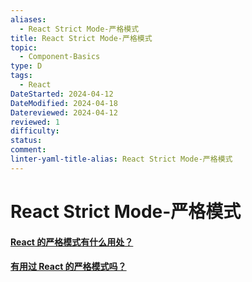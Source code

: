 ```yaml
---
aliases:
  - React Strict Mode-严格模式
title: React Strict Mode-严格模式
topic:
  - Component-Basics
type: D
tags:
  - React
DateStarted: 2024-04-12
DateModified: 2024-04-18
Datereviewed: 2024-04-12
reviewed: 1
difficulty: 
status: 
comment: 
linter-yaml-title-alias: React Strict Mode-严格模式
---
```


# React Strict Mode-严格模式

#### [React 的严格模式有什么用处？](https://github.com/haizlin/fe-interview/issues/932)

#### [有用过 React 的严格模式吗？](https://github.com/haizlin/fe-interview/issues/676)





